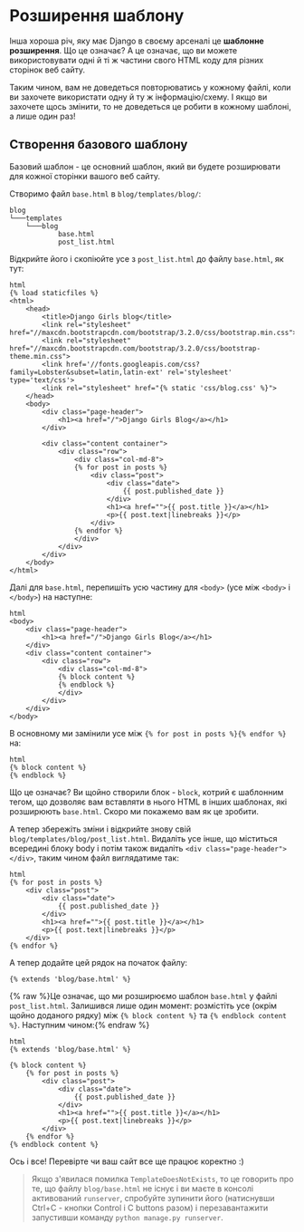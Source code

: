 # Розширення шаблону

Інша хороша річ, яку має Django в своєму арсеналі це **шаблонне розширення**. Що це означає? А це означає, що ви можете використовувати одні й ті ж частини свого HTML коду для різних сторінок веб сайту.

Таким чином, вам не доведеться повторюватись у кожному файлі, коли ви захочете використати одну й ту ж інформацію/схему. І якщо ви захочете щось змінити, то не доведеться це робити в кожному шаблоні, а лише один раз!

## Створення базового шаблону

Базовий шаблон - це основний шаблон, який ви будете розширювати для кожної сторінки вашого веб сайту.

Створимо файл `base.html` в `blog/templates/blog/`:

    blog
    └───templates
        └───blog
                base.html
                post_list.html
    

Відкрийте його і скопіюйте усе з `post_list.html` до файлу `base.html`, як тут:

    html
    {% load staticfiles %}
    <html>
        <head>
            <title>Django Girls blog</title>
            <link rel="stylesheet" href="//maxcdn.bootstrapcdn.com/bootstrap/3.2.0/css/bootstrap.min.css">
            <link rel="stylesheet" href="//maxcdn.bootstrapcdn.com/bootstrap/3.2.0/css/bootstrap-theme.min.css">
            <link href='//fonts.googleapis.com/css?family=Lobster&subset=latin,latin-ext' rel='stylesheet' type='text/css'>
            <link rel="stylesheet" href="{% static 'css/blog.css' %}">
        </head>
        <body>
            <div class="page-header">
                <h1><a href="/">Django Girls Blog</a></h1>
            </div>
    
            <div class="content container">
                <div class="row">
                    <div class="col-md-8">
                    {% for post in posts %}
                        <div class="post">
                            <div class="date">
                                {{ post.published_date }}
                            </div>
                            <h1><a href="">{{ post.title }}</a></h1>
                            <p>{{ post.text|linebreaks }}</p>
                        </div>
                    {% endfor %}
                    </div>
                </div>
            </div>
        </body>
    </html>
    

Далі для `base.html`, перепишіть усю частину для `<body>` (усе між `<body>` і `</body>`) на наступне:

    html
    <body>
        <div class="page-header">
            <h1><a href="/">Django Girls Blog</a></h1>
        </div>
        <div class="content container">
            <div class="row">
                <div class="col-md-8">
                {% block content %}
                {% endblock %}
                </div>
            </div>
        </div>
    </body>
    

В основному ми замінили усе між `{% for post in posts %}{% endfor %}` на:

    html
    {% block content %}
    {% endblock %}
    

Що це означає? Ви щойно створили блок - `block`, котрий є шаблонним тегом, що дозволяє вам вставляти в нього HTML в інших шаблонах, які розширюють `base.html`. Скоро ми покажемо вам як це зробити.

А тепер збережіть зміни і відкрийте знову свій `blog/templates/blog/post_list.html`. Видаліть усе інше, що міститься всередині блоку body і потім також видаліть `<div class="page-header"></div>`, таким чином файл виглядатиме так:

    html
    {% for post in posts %}
        <div class="post">
            <div class="date">
                {{ post.published_date }}
            </div>
            <h1><a href="">{{ post.title }}</a></h1>
            <p>{{ post.text|linebreaks }}</p>
        </div>
    {% endfor %}
    

А тепер додайте цей рядок на початок файлу:

    {% extends 'blog/base.html' %}
    

{% raw %}Це означає, що ми розширюємо шаблон `base.html` у файлі `post_list.html`. Залишився лише один момент: розмістіть усе (окрім щойно доданого рядку) між `{% block content %}` та `{% endblock content %}`. Наступним чином:{% endraw %}

    html
    {% extends 'blog/base.html' %}
    
    {% block content %}
        {% for post in posts %}
            <div class="post">
                <div class="date">
                    {{ post.published_date }}
                </div>
                <h1><a href="">{{ post.title }}</a></h1>
                <p>{{ post.text|linebreaks }}</p>
            </div>
        {% endfor %}
    {% endblock content %}
    

Ось і все! Перевірте чи ваш сайт все ще працює коректно :)

> Якщо з'явилася помилка `TemplateDoesNotExists`, то це говорить про те, що файлу `blog/base.html` не існує і ви маєте в консолі активований `runserver`, спробуйте зупинити його (натиснувши Ctrl+C - кнопки Control і C buttons разом) і перезавантажити запустивши команду `python manage.py runserver`.